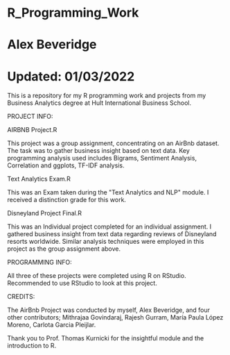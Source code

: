 # R_Programming_Work
# Alex Beveridge
# Updated: 01/03/2022

This is a repository for my R programming work and projects from my Business Analytics degree at Hult International Business School.

PROJECT INFO:

AIRBNB Project.R

This project was a group assignment, concentrating on an AirBnb dataset. 
The task was to gather business insight based on text data. 
Key programming analysis used includes Bigrams, Sentiment Analysis, Correlation and ggplots, TF-IDF analysis.

Text Analytics Exam.R

This was an Exam taken during the "Text Analytics and NLP" module. 
I received a distinction grade for this work. 

Disneyland Project Final.R

This was an Individual project completed for an individual assignment. 
I gathered business insight from text data regarding reviews of Disneyland resorts worldwide. 
Similar analysis techniques were employed in this project as the group assignment above.

PROGRAMMING INFO:

All three of these projects were completed using R on RStudio.
Recommended to use RStudio to look at this project.

CREDITS:

The AirBnb Project was conducted by myself, Alex Beveridge, and four other contributors; 
Mithrajaa Govindaraj, Rajesh Gurram, María Paula López Moreno, Carlota Garcia Pleijlar. 

Thank you to Prof. Thomas Kurnicki for the insightful module and the introduction to R.


